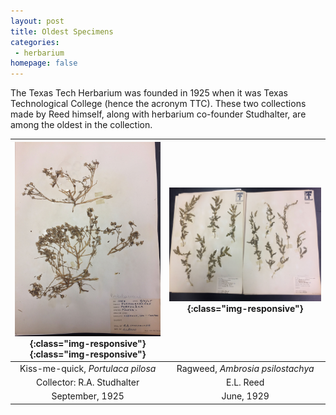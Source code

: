 ```yaml
---
layout: post
title: Oldest Specimens
categories:
 - herbarium
homepage: false
---
```


The Texas Tech Herbarium was founded in 1925 when it was Texas Technological College (hence the acronym TTC). These two collections made by Reed himself, along with herbarium co-founder Studhalter, are among the oldest in the collection. 

| ![My helpful screenshot](/assets/images/herbarium/portulaca_studhalter_1925.jpg){:class="img-responsive"}{:class="img-responsive"} | ![My helpful screenshot](/assets/images/herbarium/ambrosia_reed_1929.jpg){:class="img-responsive"}
|:--: |:--:| 
| Kiss-me-quick, *Portulaca pilosa* | Ragweed, *Ambrosia psilostachya* |
| Collector: R.A. Studhalter | E.L. Reed| 
| September, 1925 | June, 1929| 